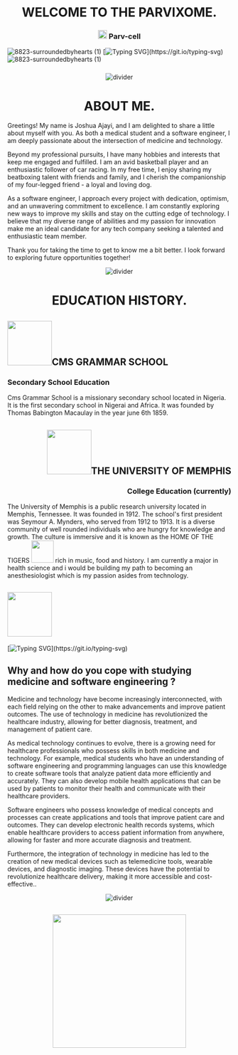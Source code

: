 <h1 align="center">
  WELCOME TO THE PARVIXOME.
</h1>
<h3 align="center"><img src="https://github.com/naruhitokaide/naruhitokaide/blob/main/code.gif" height="20"/> Parv-cell</h3>

![8823-surroundedbyhearts (1)](https://user-images.githubusercontent.com/122843056/222825850-75f1bba2-98ba-4c76-8b26-8469d5ffe47b.gif)
[![Typing SVG](https://readme-typing-svg.herokuapp.com?font=Monalisa&weight=800&duration=4901&pause=803&color=1FCEF7&width=435&lines=Welcome+to+the+Parvixome+Parv-cell.;I+am+Joshua+Ajayi.;I+am+a+medical+student.;I+am+a+software+engineer.;I+love+playing+basketball.;I+love+Beatboxing.;I+love+car+racing.;I+am+sociable.;I+love+new+experiences.;I+am+optimistic.;I+am+creative.;I+am+dedicated+to+tech+and+medicine.;Let's+crack+a+joke+and+break+a+yoke.;Why+do+programmers+love+dark+mode+%3F;Because+light+attracts+bugs+!!;Thank+you.;Immerse+in+the+PARVIXOME.;Join+the+PARVNOBIES.)](https://git.io/typing-svg)
![8823-surroundedbyhearts (1)](https://user-images.githubusercontent.com/122843056/222825850-75f1bba2-98ba-4c76-8b26-8469d5ffe47b.gif)
<h3 align="center">
  
</h3>

<div align="center">
  <img src="https://github.com/naruhitokaide/naruhitokaide/blob/main/divider1.png" alt="divider"/>
</div> 

<h1 align="center">
  ABOUT ME.
</h1>
<p>
  Greetings! My name is Joshua Ajayi, and I am delighted to share a little about myself with you. As both a medical student and a software engineer, I am deeply passionate about the intersection of medicine and technology.

Beyond my professional pursuits, I have many hobbies and interests that keep me engaged and fulfilled. I am an avid basketball player and an enthusiastic follower of car racing. In my free time, I enjoy sharing my beatboxing talent with friends and family, and I cherish the companionship of my four-legged friend - a loyal and loving dog.

As a software engineer, I approach every project with dedication, optimism, and an unwavering commitment to excellence. I am constantly exploring new ways to improve my skills and stay on the cutting edge of technology. I believe that my diverse range of abilities and my passion for innovation make me an ideal candidate for any tech company seeking a talented and enthusiastic team member.

Thank you for taking the time to get to know me a bit better. I look forward to exploring future opportunities together!
  </p>
  
  <div align="center">
  <img src="https://github.com/naruhitokaide/naruhitokaide/blob/main/divider1.png" alt="divider"/>
</div>

<h1 align="center">
  EDUCATION HISTORY.
</h1>



<h2 align="left"><img src="https://user-images.githubusercontent.com/122843056/222989333-5b4d28ef-6898-4a29-9fca-5d90b1a319e0.png" height="100"/>CMS GRAMMAR SCHOOL</h2>
<h3> Secondary School Education</h3>
<p>Cms Grammar School is a missionary secondary school located in Nigeria. It is the first secondary school in Nigerai and Africa. It was founded by Thomas Babington Macaulay in the year june 6th 1859. </p>

<h2 align="right"><img src="https://user-images.githubusercontent.com/122843056/222989639-97ed9d78-0737-4b24-bcfb-51904e3d694e.png" height="100"/>THE UNIVERSITY OF
MEMPHIS</h2>
<h3 align="right">College Education (currently)</h3>
<p>The University of Memphis is a public research university located in Memphis, Tennessee. It was founded in 1912. The school's first president was Seymour A. Mynders, who served from 1912 to 1913. It is a diverse community of well rounded individuals who are hungry for knowledge and growth. The culture is immersive and it is known as the HOME OF THE TIGERS <img src="https://user-images.githubusercontent.com/122843056/222990133-5114dfd1-58b7-4d74-b39e-3e6da1a50f0a.png" height="50" top="-20"/> rich in music, food and history. I am currently a major in health science and i would be building my path to becoming an anesthesiologist which is my passion asides from technology. </p>

<h2 align="left"><img src="https://user-images.githubusercontent.com/122843056/222991085-c59fbae4-9cde-46a7-9fb5-029609f39b37.png" height="100"/></h2>

[![Typing SVG](https://readme-typing-svg.herokuapp.com?font=Fira+Code&weight=900&size=25&pause=1000&color=F70000&width=435&lines=MOST+ASKED+QUESTION+!!!)](https://git.io/typing-svg)

<h2 align="left">Why and how do you cope with studying medicine and software engineering ?</h2>
<p>Medicine and technology have become increasingly interconnected, with each field relying on the other to make advancements and improve patient outcomes. The use of technology in medicine has revolutionized the healthcare industry, allowing for better diagnosis, treatment, and management of patient care.

As medical technology continues to evolve, there is a growing need for healthcare professionals who possess skills in both medicine and technology. For example, medical students who have an understanding of software engineering and programming languages can use this knowledge to create software tools that analyze patient data more efficiently and accurately. They can also develop mobile health applications that can be used by patients to monitor their health and communicate with their healthcare providers.

Software engineers who possess knowledge of medical concepts and processes can create applications and tools that improve patient care and outcomes. They can develop electronic health records systems, which enable healthcare providers to access patient information from anywhere, allowing for faster and more accurate diagnosis and treatment.

Furthermore, the integration of technology in medicine has led to the creation of new medical devices such as telemedicine tools, wearable devices, and diagnostic imaging. These devices have the potential to revolutionize healthcare delivery, making it more accessible and cost-effective.. </p>

<div align="center">
  <img src="https://github.com/naruhitokaide/naruhitokaide/blob/main/divider1.png" alt="divider"/>
</div>

<h2 align="center"><img src="https://user-images.githubusercontent.com/122843056/222992067-f3d05bc4-769e-412b-9be1-00fa7356e74b.gif" height="300"/></h2>
